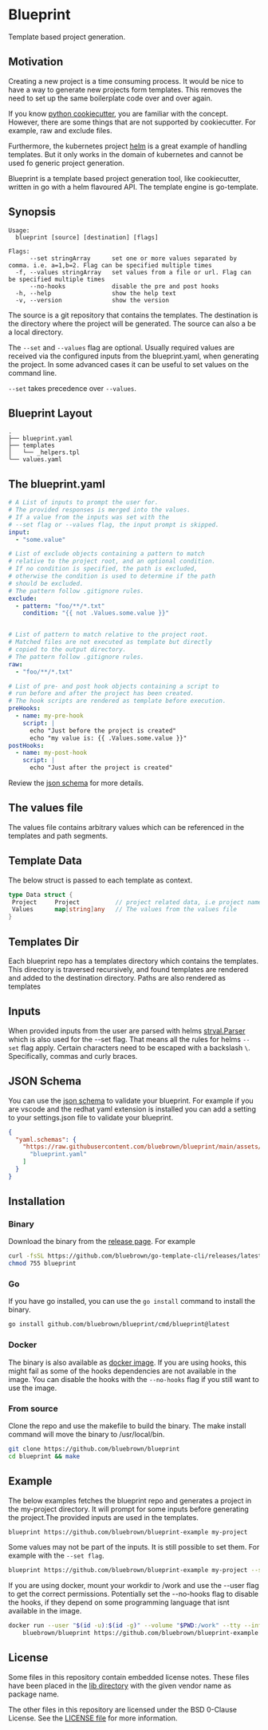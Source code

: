 # Blueprint

Template based project generation.

## Motivation

Creating a new project is a time consuming process. It would be nice to have a way to generate new projects form templates. This removes the need to set up the same boilerplate code over and over again.

If you know [python cookiecutter](https://cookiecutter.readthedocs.io/), you are familiar with the concept. However, there are some things that are not supported by cookiecutter. For example, raw and exclude files.

Furthermore, the kubernetes project [helm](https://helm.sh/) is a great example of handling templates. But it only works in the domain of kubernetes and cannot be used fo generic project generation.

Blueprint is a template based project generation tool, like cookiecutter, written in go with a helm flavoured API. The template engine is go-template.

## Synopsis

```console
Usage:
  blueprint [source] [destination] [flags]

Flags:
      --set stringArray      set one or more values separated by comma. i.e. a=1,b=2. Flag can be specified multiple times
  -f, --values stringArray   set values from a file or url. Flag can be specified multiple times
      --no-hooks             disable the pre and post hooks
  -h, --help                 show the help text
  -v, --version              show the version
```

The source is a git repository that contains the templates. The destination is the directory where the project will be generated. The source can also a be a local directory.

The `--set` and `--values` flag are optional. Usually required values are received via the configured inputs from the blueprint.yaml, when generating the project. In some advanced cases it can be useful to set values on the command line.

`--set` takes precedence over `--values`.

## Blueprint Layout

```console
.
├── blueprint.yaml
├── templates
│   └── _helpers.tpl
└── values.yaml
```

## The blueprint.yaml

```yaml
# A List of inputs to prompt the user for.
# The provided responses is merged into the values.
# If a value from the inputs was set with the
# --set flag or --values flag, the input prompt is skipped.
input:
  - "some.value"

# List of exclude objects containing a pattern to match
# relative to the project root, and an optional condition.
# If no condition is specified, the path is excluded,
# otherwise the condition is used to determine if the path
# should be excluded.
# The pattern follow .gitignore rules.
exclude:
  - pattern: "foo/**/*.txt"
    condition: "{{ not .Values.some.value }}"


# List of pattern to match relative to the project root.
# Matched files are not executed as template but directly
# copied to the output directory.
# The pattern follow .gitignore rules.
raw:
  - "foo/**/*.txt"

# List of pre- and post hook objects containing a script to
# run before and after the project has been created.
# The hook scripts are rendered as template before execution.
preHooks:
  - name: my-pre-hook
    script: |
      echo "Just before the project is created"
      echo "my value is: {{ .Values.some.value }}"
postHooks:
  - name: my-post-hook
    script: |
      echo "Just after the project is created"
```

Review the [json schema](./assets/schema/blueprint.json) for more details.

## The values file

The values file contains arbitrary values which can be referenced in the templates and path segments.

## Template Data

The below struct is passed to each template as context.

```go
type Data struct {
 Project     Project          // project related data, i.e project name
 Values      map[string]any   // The values from the values file
}
```

## Templates Dir

Each blueprint repo has a templates directory which contains the templates. This directory is traversed recursively, and found templates are rendered and added to the destination directory. Paths are also rendered as templates

## Inputs

When provided inputs from the user are parsed with helms [strval.Parser](https://github.com/helm/helm/blob/ee3f270e1eff0d462312635ad91cecd6f1fce620/pkg/strvals/parser.go) which is also used for the --set flag. That means all the rules for helms `--set` flag apply. Certain characters need to be escaped with a backslash `\`. Specifically, commas and curly braces.

## JSON Schema

You can use the [json schema](./assets/schema/blueprint.json) to validate your blueprint. For example if you are vscode and the redhat yaml extension is installed you can add a setting to your settings.json file to validate your blueprint.

```json
{
  "yaml.schemas": {
    "https://raw.githubusercontent.com/bluebrown/blueprint/main/assets/schema/blueprint.json": [
      "blueprint.yaml"
    ]
  }
}
```

## Installation

### Binary

Download the binary from the [release page](https://github.com/bluebrown/blueprint/releases). For example

```bash
curl -fsSL https://github.com/bluebrown/go-template-cli/releases/latest/download/blueprint-linux-amd64  >blueprint
chmod 755 blueprint
```

### Go

If you have go installed, you can use the `go install` command to install the binary.

```bash
go install github.com/bluebrown/blueprint/cmd/blueprint@latest
```

### Docker

The binary is also available as [docker image](https://hub.docker.com/repository/docker/bluebrown/blueprint). If you are using hooks, this might fail as some of the hooks dependencies are not available in the image. You can disable the hooks with the `--no-hooks` flag if you still want to use the image.

### From source

Clone the repo and use the makefile to build the binary. The make install command will move the binary to /usr/local/bin.

```bash
git clone https://github.com/bluebrown/blueprint
cd blueprint && make
```

## Example

The below examples fetches the blueprint repo and generates a project in the my-project directory. It will prompt for some inputs before generating the project.The provided inputs are used in the templates.

```bash
blueprint https://github.com/bluebrown/blueprint-example my-project
```

Some values may not be part of the inputs. It is still possible to set them. For example with the `--set flag`.

```bash
blueprint https://github.com/bluebrown/blueprint-example my-project --set service.enabled=false
```

If you are using docker, mount your workdir to /work and use the --user flag to get the correct permissions. Potentially set the --no-hooks flag to disable the hooks, if they depend on some programming language that isnt available in the image.

```bash
docker run --user "$(id -u):$(id -g)" --volume "$PWD:/work" --tty --interactive \
    bluebrown/blueprint https://github.com/bluebrown/blueprint-example my-project --no-hooks
```

## License

Some files in this repository contain embedded license notes. These files have been placed in the [lib directory](./lib/) with the given vendor name as package name.

The other files in this repository are licensed under the BSD 0-Clause License. See the [LICENSE file](./LICENSE) for more information.
